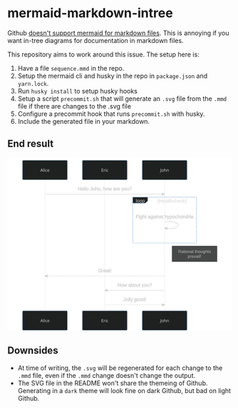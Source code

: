 # mermaid-markdown-intree
Github [doesn't support mermaid for markdown files](https://github.community/t/feature-request-support-mermaid-markdown-graph-diagrams-in-md-files/1922). This is annoying if you want in-tree diagrams for documentation in markdown files.

This repository aims to work around this issue. The setup here is:

1. Have a file `sequence.mmd` in the repo.
1. Setup the mermaid cli and husky in the repo in `package.json` and `yarn.lock`.
1. Run `husky install` to setup husky hooks
1. Setup a script `precommit.sh` that will generate an `.svg` file from the `.mmd` file if there are changes to the .svg file
1. Configure a precommit hook that runs `precommit.sh` with husky.
1. Include the generated file in your markdown.

## End result
![SVG generated from mermaid](docs/sequence.mmd.svg)

## Downsides
- At time of writing, the `.svg` will be regenerated for each change to the `.mmd` file, even if the `.mmd` change doesn't change the output.
- The SVG file in the README won't share the themeing of Github. Generating in a `dark` theme will look fine on dark Github, but bad on light Github.
